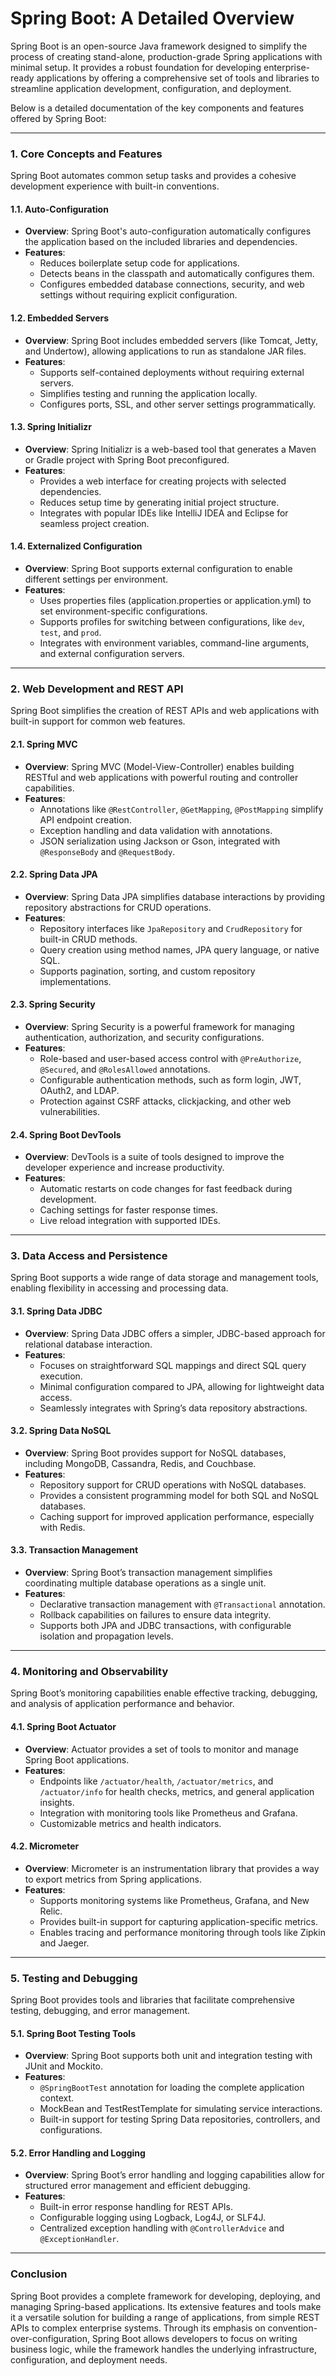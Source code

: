# Spring Boot: A Detailed Overview

Spring Boot is an open-source Java framework designed to simplify the process of creating stand-alone, production-grade Spring applications with minimal setup. It provides a robust foundation for developing enterprise-ready applications by offering a comprehensive set of tools and libraries to streamline application development, configuration, and deployment.

Below is a detailed documentation of the key components and features offered by Spring Boot:

---

### 1. **Core Concepts and Features**
Spring Boot automates common setup tasks and provides a cohesive development experience with built-in conventions.

#### 1.1. **Auto-Configuration**
- **Overview**: Spring Boot's auto-configuration automatically configures the application based on the included libraries and dependencies.
- **Features**:
  - Reduces boilerplate setup code for applications.
  - Detects beans in the classpath and automatically configures them.
  - Configures embedded database connections, security, and web settings without requiring explicit configuration.

#### 1.2. **Embedded Servers**
- **Overview**: Spring Boot includes embedded servers (like Tomcat, Jetty, and Undertow), allowing applications to run as standalone JAR files.
- **Features**:
  - Supports self-contained deployments without requiring external servers.
  - Simplifies testing and running the application locally.
  - Configures ports, SSL, and other server settings programmatically.

#### 1.3. **Spring Initializr**
- **Overview**: Spring Initializr is a web-based tool that generates a Maven or Gradle project with Spring Boot preconfigured.
- **Features**:
  - Provides a web interface for creating projects with selected dependencies.
  - Reduces setup time by generating initial project structure.
  - Integrates with popular IDEs like IntelliJ IDEA and Eclipse for seamless project creation.

#### 1.4. **Externalized Configuration**
- **Overview**: Spring Boot supports external configuration to enable different settings per environment.
- **Features**:
  - Uses properties files (application.properties or application.yml) to set environment-specific configurations.
  - Supports profiles for switching between configurations, like `dev`, `test`, and `prod`.
  - Integrates with environment variables, command-line arguments, and external configuration servers.

---

### 2. **Web Development and REST API**
Spring Boot simplifies the creation of REST APIs and web applications with built-in support for common web features.

#### 2.1. **Spring MVC**
- **Overview**: Spring MVC (Model-View-Controller) enables building RESTful and web applications with powerful routing and controller capabilities.
- **Features**:
  - Annotations like `@RestController`, `@GetMapping`, `@PostMapping` simplify API endpoint creation.
  - Exception handling and data validation with annotations.
  - JSON serialization using Jackson or Gson, integrated with `@ResponseBody` and `@RequestBody`.

#### 2.2. **Spring Data JPA**
- **Overview**: Spring Data JPA simplifies database interactions by providing repository abstractions for CRUD operations.
- **Features**:
  - Repository interfaces like `JpaRepository` and `CrudRepository` for built-in CRUD methods.
  - Query creation using method names, JPA query language, or native SQL.
  - Supports pagination, sorting, and custom repository implementations.

#### 2.3. **Spring Security**
- **Overview**: Spring Security is a powerful framework for managing authentication, authorization, and security configurations.
- **Features**:
  - Role-based and user-based access control with `@PreAuthorize`, `@Secured`, and `@RolesAllowed` annotations.
  - Configurable authentication methods, such as form login, JWT, OAuth2, and LDAP.
  - Protection against CSRF attacks, clickjacking, and other web vulnerabilities.

#### 2.4. **Spring Boot DevTools**
- **Overview**: DevTools is a suite of tools designed to improve the developer experience and increase productivity.
- **Features**:
  - Automatic restarts on code changes for fast feedback during development.
  - Caching settings for faster response times.
  - Live reload integration with supported IDEs.

---

### 3. **Data Access and Persistence**
Spring Boot supports a wide range of data storage and management tools, enabling flexibility in accessing and processing data.

#### 3.1. **Spring Data JDBC**
- **Overview**: Spring Data JDBC offers a simpler, JDBC-based approach for relational database interaction.
- **Features**:
  - Focuses on straightforward SQL mappings and direct SQL query execution.
  - Minimal configuration compared to JPA, allowing for lightweight data access.
  - Seamlessly integrates with Spring’s data repository abstractions.

#### 3.2. **Spring Data NoSQL**
- **Overview**: Spring Boot provides support for NoSQL databases, including MongoDB, Cassandra, Redis, and Couchbase.
- **Features**:
  - Repository support for CRUD operations with NoSQL databases.
  - Provides a consistent programming model for both SQL and NoSQL databases.
  - Caching support for improved application performance, especially with Redis.

#### 3.3. **Transaction Management**
- **Overview**: Spring Boot’s transaction management simplifies coordinating multiple database operations as a single unit.
- **Features**:
  - Declarative transaction management with `@Transactional` annotation.
  - Rollback capabilities on failures to ensure data integrity.
  - Supports both JPA and JDBC transactions, with configurable isolation and propagation levels.

---

### 4. **Monitoring and Observability**
Spring Boot’s monitoring capabilities enable effective tracking, debugging, and analysis of application performance and behavior.

#### 4.1. **Spring Boot Actuator**
- **Overview**: Actuator provides a set of tools to monitor and manage Spring Boot applications.
- **Features**:
  - Endpoints like `/actuator/health`, `/actuator/metrics`, and `/actuator/info` for health checks, metrics, and general application insights.
  - Integration with monitoring tools like Prometheus and Grafana.
  - Customizable metrics and health indicators.

#### 4.2. **Micrometer**
- **Overview**: Micrometer is an instrumentation library that provides a way to export metrics from Spring applications.
- **Features**:
  - Supports monitoring systems like Prometheus, Grafana, and New Relic.
  - Provides built-in support for capturing application-specific metrics.
  - Enables tracing and performance monitoring through tools like Zipkin and Jaeger.

---

### 5. **Testing and Debugging**
Spring Boot provides tools and libraries that facilitate comprehensive testing, debugging, and error management.

#### 5.1. **Spring Boot Testing Tools**
- **Overview**: Spring Boot supports both unit and integration testing with JUnit and Mockito.
- **Features**:
  - `@SpringBootTest` annotation for loading the complete application context.
  - MockBean and TestRestTemplate for simulating service interactions.
  - Built-in support for testing Spring Data repositories, controllers, and configurations.

#### 5.2. **Error Handling and Logging**
- **Overview**: Spring Boot’s error handling and logging capabilities allow for structured error management and efficient debugging.
- **Features**:
  - Built-in error response handling for REST APIs.
  - Configurable logging using Logback, Log4J, or SLF4J.
  - Centralized exception handling with `@ControllerAdvice` and `@ExceptionHandler`.

---

### Conclusion
Spring Boot provides a complete framework for developing, deploying, and managing Spring-based applications. Its extensive features and tools make it a versatile solution for building a range of applications, from simple REST APIs to complex enterprise systems. Through its emphasis on convention-over-configuration, Spring Boot allows developers to focus on writing business logic, while the framework handles the underlying infrastructure, configuration, and deployment needs.
